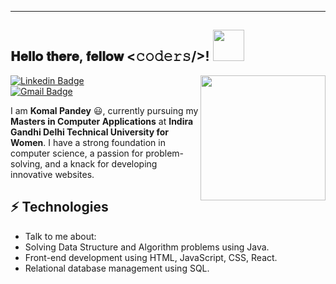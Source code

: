 
---

<h2>𝐇𝐞𝐥𝐥𝐨 𝐭𝐡𝐞𝐫𝐞, 𝐟𝐞𝐥𝐥𝐨𝐰 <𝚌𝚘𝚍𝚎𝚛𝚜/>! <img src="https://user-images.githubusercontent.com/74038190/216120986-f2752ca9-fe82-4aa3-befe-0a58db010d85.png" width="50"></h2>

<img align='right' src="https://user-images.githubusercontent.com/74038190/216649426-0c2ee152-84d8-4707-85c4-27a378d2f78a.gif" width='200'>  

[![Linkedin Badge](https://img.shields.io/badge/-komalpandey01-blue?style=flat-square&logo=Linkedin&logoColor=white&link=https://www.linkedin.com/in/komalpandey01/)](https://www.linkedin.com/in/komalpandey01/)  
[![Gmail Badge](https://img.shields.io/badge/-komalpandey1931@gmail.com-c14438?style=flat-square&logo=Gmail&logoColor=white&link=mailto:komalpandey1931@gmail.com)](mailto:komalpandey1931@gmail.com)  

I am **Komal Pandey** 😃, currently pursuing my **Masters in Computer Applications** at **Indira Gandhi Delhi Technical University for Women**. I have a strong foundation in computer science, a passion for problem-solving, and a knack for developing innovative websites.  

## ⚡ Technologies
- Talk to me about:
- Solving Data Structure and Algorithm problems using Java.
- Front-end development using HTML, JavaScript, CSS, React.
- Relational database management using SQL.



